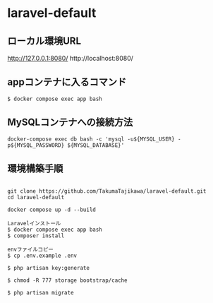 # laravel-default

## ローカル環境URL
http://127.0.0.1:8080/
http://localhost:8080/

## appコンテナに入るコマンド

```
$ docker compose exec app bash
```

## MySQLコンテナへの接続方法

```
docker-compose exec db bash -c 'mysql -u${MYSQL_USER} -p${MYSQL_PASSWORD} ${MYSQL_DATABASE}'
```

## 環境構築手順

```

git clone https://github.com/TakumaTajikawa/laravel-default.git
cd laravel-default

docker compose up -d --build

Laravelインストール
$ docker compose exec app bash
$ composer install

envファイルコピー
$ cp .env.example .env

$ php artisan key:generate

$ chmod -R 777 storage bootstrap/cache

$ php artisan migrate


```
